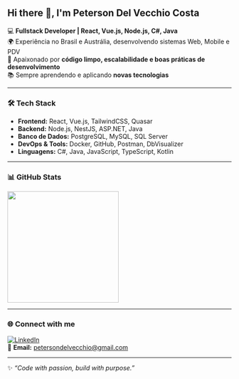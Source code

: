 ## Hi there 👋, I'm Peterson Del Vecchio Costa  

💻 **Fullstack Developer | React, Vue.js, Node.js, C#, Java**  
🌍 Experiência no Brasil e Austrália, desenvolvendo sistemas Web, Mobile e PDV  
🚀 Apaixonado por **código limpo, escalabilidade e boas práticas de desenvolvimento**  
📚 Sempre aprendendo e aplicando **novas tecnologias**  

---

### 🛠️ Tech Stack  
- **Frontend:** React, Vue.js, TailwindCSS, Quasar  
- **Backend:** Node.js, NestJS, ASP.NET, Java  
- **Banco de Dados:** PostgreSQL, MySQL, SQL Server  
- **DevOps & Tools:** Docker, GitHub, Postman, DbVisualizer  
- **Linguagens:** C#, Java, JavaScript, TypeScript, Kotlin  

---

### 📊 GitHub Stats  
<a href="https://github.com/PetersonDelVecchio/">
<img height=250 src="https://github-readme-stats-mahdieths-projects.vercel.app/api/top-langs/?username=PetersonDelVecchio&layout=compact&theme=dark&langs_count=10&size_weight=0.25&count_weight=.9&border_color=ff35b5e1&locale=pt-br&card_width=400&hide=batchfile,powershell,shell">
</a>  

---

### 🌐 Connect with me  
[![LinkedIn](https://img.shields.io/badge/LinkedIn-0077B5?style=for-the-badge&logo=linkedin&logoColor=white)](https://www.linkedin.com/in/peterson-del-vecchio-costa-1a9b17264/)  
📧 **Email:** [petersondelvecchio@gmail.com](mailto:petersondelvecchio@gmail.com)  

---

✨ *“Code with passion, build with purpose.”*  
